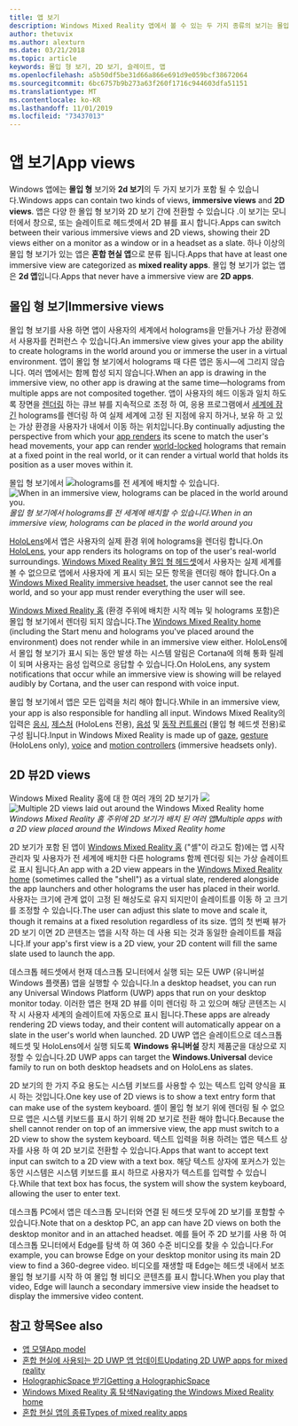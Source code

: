 ```yaml
---
title: 앱 보기
description: Windows Mixed Reality 앱에서 볼 수 있는 두 가지 종류의 보기는 몰입 형 뷰와 2D 뷰입니다.
author: thetuvix
ms.author: alexturn
ms.date: 03/21/2018
ms.topic: article
keywords: 몰입 형 보기, 2D 보기, 슬레이트, 앱
ms.openlocfilehash: a5b50df5be31d66a866e691d9e059bcf38672064
ms.sourcegitcommit: 6bc6757b9b273a63f260f1716c944603dfa51151
ms.translationtype: MT
ms.contentlocale: ko-KR
ms.lasthandoff: 11/01/2019
ms.locfileid: "73437013"
---
```

# <a name="app-views"></a><span data-ttu-id="5b489-104">앱 보기</span><span class="sxs-lookup"><span data-stu-id="5b489-104">App views</span></span>

<span data-ttu-id="5b489-105">Windows 앱에는 **몰입 형** 보기와 **2d 보기**의 두 가지 보기가 포함 될 수 있습니다.</span><span class="sxs-lookup"><span data-stu-id="5b489-105">Windows apps can contain two kinds of views, **immersive views** and **2D views**.</span></span> <span data-ttu-id="5b489-106">앱은 다양 한 몰입 형 보기와 2D 보기 간에 전환할 수 있습니다 .이 보기는 모니터에서 창으로, 또는 슬레이트로 헤드셋에서 2D 뷰를 표시 합니다.</span><span class="sxs-lookup"><span data-stu-id="5b489-106">Apps can switch between their various immersive views and 2D views, showing their 2D views either on a monitor as a window or in a headset as a slate.</span></span> <span data-ttu-id="5b489-107">하나 이상의 몰입 형 보기가 있는 앱은 **혼합 현실 앱**으로 분류 됩니다.</span><span class="sxs-lookup"><span data-stu-id="5b489-107">Apps that have at least one immersive view are categorized as **mixed reality apps**.</span></span> <span data-ttu-id="5b489-108">몰입 형 보기가 없는 앱은 **2d 앱**입니다.</span><span class="sxs-lookup"><span data-stu-id="5b489-108">Apps that never have a immersive view are **2D apps**.</span></span>

## <a name="immersive-views"></a><span data-ttu-id="5b489-109">몰입 형 보기</span><span class="sxs-lookup"><span data-stu-id="5b489-109">Immersive views</span></span>

<span data-ttu-id="5b489-110">몰입 형 보기를 사용 하면 앱이 사용자의 세계에서 holograms을 만들거나 가상 환경에서 사용자를 컨퍼런스 수 있습니다.</span><span class="sxs-lookup"><span data-stu-id="5b489-110">An immersive view gives your app the ability to create holograms in the world around you or immerse the user in a virtual environment.</span></span> <span data-ttu-id="5b489-111">앱이 몰입 형 보기에서 holograms 때 다른 앱은 동시&mdash;에 그리지 않습니다. 여러 앱에서는 함께 합성 되지 않습니다.</span><span class="sxs-lookup"><span data-stu-id="5b489-111">When an app is drawing in the immersive view, no other app is drawing at the same time&mdash;holograms from multiple apps are not composited together.</span></span> <span data-ttu-id="5b489-112">앱이 사용자의 헤드 이동과 일치 하도록 장면을 [렌더링](rendering.md) 하는 큐브 뷰를 지속적으로 조정 하 여, 응용 프로그램에서 [세계에 잠긴](coordinate-systems.md) holograms를 렌더링 하 여 실제 세계에 고정 된 지점에 유지 하거나, 보유 하 고 있는 가상 환경을 사용자가 내에서 이동 하는 위치입니다.</span><span class="sxs-lookup"><span data-stu-id="5b489-112">By continually adjusting the perspective from which your [app renders](rendering.md) its scene to match the user's head movements, your app can render [world-locked](coordinate-systems.md) holograms that remain at a fixed point in the real world, or it can render a virtual world that holds its position as a user moves within it.</span></span>

<span data-ttu-id="5b489-113">몰입 형 보기에서 ![holograms를 전 세계에 배치할 수 있습니다.](images/designoverview-940px.jpg)</span><span class="sxs-lookup"><span data-stu-id="5b489-113">![When in an immersive view, holograms can be placed in the world around you.](images/designoverview-940px.jpg)</span></span><br>
<span data-ttu-id="5b489-114">*몰입 형 보기에서 holograms를 전 세계에 배치할 수 있습니다.*</span><span class="sxs-lookup"><span data-stu-id="5b489-114">*When in an immersive view, holograms can be placed in the world around you*</span></span>

<span data-ttu-id="5b489-115">[HoloLens](hololens-hardware-details.md)에서 앱은 사용자의 실제 환경 위에 holograms을 렌더링 합니다.</span><span class="sxs-lookup"><span data-stu-id="5b489-115">On [HoloLens](hololens-hardware-details.md), your app renders its holograms on top of the user's real-world surroundings.</span></span> <span data-ttu-id="5b489-116">[Windows Mixed Reality 몰입 형 헤드셋](immersive-headset-hardware-details.md)에서 사용자는 실제 세계를 볼 수 없으므로 앱에서 사용자에 게 표시 되는 모든 항목을 렌더링 해야 합니다.</span><span class="sxs-lookup"><span data-stu-id="5b489-116">On a [Windows Mixed Reality immersive headset](immersive-headset-hardware-details.md), the user cannot see the real world, and so your app must render everything the user will see.</span></span>

<span data-ttu-id="5b489-117">[Windows Mixed Reality 홈](navigating-the-windows-mixed-reality-home.md) (환경 주위에 배치한 시작 메뉴 및 holograms 포함)은 몰입 형 보기에서 렌더링 되지 않습니다.</span><span class="sxs-lookup"><span data-stu-id="5b489-117">The [Windows Mixed Reality home](navigating-the-windows-mixed-reality-home.md) (including the Start menu and holograms you've placed around the environment) does not render while in an immersive view either.</span></span> <span data-ttu-id="5b489-118">HoloLens에서 몰입 형 보기가 표시 되는 동안 발생 하는 시스템 알림은 Cortana에 의해 통화 릴레이 되며 사용자는 음성 입력으로 응답할 수 있습니다.</span><span class="sxs-lookup"><span data-stu-id="5b489-118">On HoloLens, any system notifications that occur while an immersive view is showing will be relayed audibly by Cortana, and the user can respond with voice input.</span></span>

<span data-ttu-id="5b489-119">몰입 형 보기에서 앱은 모든 입력을 처리 해야 합니다.</span><span class="sxs-lookup"><span data-stu-id="5b489-119">While in an immersive view, your app is also responsible for handling all input.</span></span> <span data-ttu-id="5b489-120">Windows Mixed Reality의 입력은 [응시](gaze-and-commit.md), [제스처](gaze-and-commit.md#composite-gestures) (HoloLens 전용), [음성](voice-input.md) 및 [동작 컨트롤러](motion-controllers.md) (몰입 형 헤드셋 전용)로 구성 됩니다.</span><span class="sxs-lookup"><span data-stu-id="5b489-120">Input in Windows Mixed Reality is made up of [gaze](gaze-and-commit.md), [gesture](gaze-and-commit.md#composite-gestures) (HoloLens only), [voice](voice-input.md) and [motion controllers](motion-controllers.md) (immersive headsets only).</span></span>

## <a name="2d-views"></a><span data-ttu-id="5b489-121">2D 뷰</span><span class="sxs-lookup"><span data-stu-id="5b489-121">2D views</span></span>

<span data-ttu-id="5b489-122">Windows Mixed Reality 홈에 대 한 여러 개의 2D 보기가 ![](images/teleportation-940px.png)</span><span class="sxs-lookup"><span data-stu-id="5b489-122">![Multiple 2D views laid out around the Windows Mixed Reality home](images/teleportation-940px.png)</span></span><br>
<span data-ttu-id="5b489-123">*Windows Mixed Reality 홈 주위에 2D 보기가 배치 된 여러 앱*</span><span class="sxs-lookup"><span data-stu-id="5b489-123">*Multiple apps with a 2D view placed around the Windows Mixed Reality home*</span></span>

<span data-ttu-id="5b489-124">2D 보기가 포함 된 앱이 [Windows Mixed Reality 홈](navigating-the-windows-mixed-reality-home.md) ("셸"이 라고도 함)에는 앱 시작 관리자 및 사용자가 전 세계에 배치한 다른 holograms 함께 렌더링 되는 가상 슬레이트로 표시 됩니다.</span><span class="sxs-lookup"><span data-stu-id="5b489-124">An app with a 2D view appears in the [Windows Mixed Reality home](navigating-the-windows-mixed-reality-home.md) (sometimes called the "shell") as a virtual slate, rendered alongside the app launchers and other holograms the user has placed in their world.</span></span> <span data-ttu-id="5b489-125">사용자는 크기에 관계 없이 고정 된 해상도로 유지 되지만이 슬레이트를 이동 하 고 크기를 조정할 수 있습니다.</span><span class="sxs-lookup"><span data-stu-id="5b489-125">The user can adjust this slate to move and scale it, though it remains at a fixed resolution regardless of its size.</span></span> <span data-ttu-id="5b489-126">앱의 첫 번째 뷰가 2D 보기 이면 2D 콘텐츠는 앱을 시작 하는 데 사용 되는 것과 동일한 슬레이트를 채웁니다.</span><span class="sxs-lookup"><span data-stu-id="5b489-126">If your app's first view is a 2D view, your 2D content will fill the same slate used to launch the app.</span></span>

<span data-ttu-id="5b489-127">데스크톱 헤드셋에서 현재 데스크톱 모니터에서 실행 되는 모든 UWP (유니버설 Windows 플랫폼) 앱을 실행할 수 있습니다.</span><span class="sxs-lookup"><span data-stu-id="5b489-127">In a desktop headset, you can run any Universal Windows Platform (UWP) apps that run on your desktop monitor today.</span></span> <span data-ttu-id="5b489-128">이러한 앱은 현재 2D 뷰를 이미 렌더링 하 고 있으며 해당 콘텐츠는 시작 시 사용자 세계의 슬레이트에 자동으로 표시 됩니다.</span><span class="sxs-lookup"><span data-stu-id="5b489-128">These apps are already rendering 2D views today, and their content will automatically appear on a slate in the user's world when launched.</span></span> <span data-ttu-id="5b489-129">2D UWP 앱은 슬레이트으로 데스크톱 헤드셋 및 HoloLens에서 실행 되도록 **Windows 유니버설** 장치 제품군을 대상으로 지정할 수 있습니다.</span><span class="sxs-lookup"><span data-stu-id="5b489-129">2D UWP apps can target the **Windows.Universal** device family to run on both desktop headsets and on HoloLens as slates.</span></span>

<span data-ttu-id="5b489-130">2D 보기의 한 가지 주요 용도는 시스템 키보드를 사용할 수 있는 텍스트 입력 양식을 표시 하는 것입니다.</span><span class="sxs-lookup"><span data-stu-id="5b489-130">One key use of 2D views is to show a text entry form that can make use of the system keyboard.</span></span> <span data-ttu-id="5b489-131">셸이 몰입 형 보기 위에 렌더링 될 수 없으므로 앱은 시스템 키보드를 표시 하기 위해 2D 보기로 전환 해야 합니다.</span><span class="sxs-lookup"><span data-stu-id="5b489-131">Because the shell cannot render on top of an immersive view, the app must switch to a 2D view to show the system keyboard.</span></span> <span data-ttu-id="5b489-132">텍스트 입력을 허용 하려는 앱은 텍스트 상자를 사용 하 여 2D 보기로 전환할 수 있습니다.</span><span class="sxs-lookup"><span data-stu-id="5b489-132">Apps that want to accept text input can switch to a 2D view with a text box.</span></span> <span data-ttu-id="5b489-133">해당 텍스트 상자에 포커스가 있는 동안 시스템은 시스템 키보드를 표시 하므로 사용자가 텍스트를 입력할 수 있습니다.</span><span class="sxs-lookup"><span data-stu-id="5b489-133">While that text box has focus, the system will show the system keyboard, allowing the user to enter text.</span></span>

<span data-ttu-id="5b489-134">데스크톱 PC에서 앱은 데스크톱 모니터와 연결 된 헤드셋 모두에 2D 보기를 포함할 수 있습니다.</span><span class="sxs-lookup"><span data-stu-id="5b489-134">Note that on a desktop PC, an app can have 2D views on both the desktop monitor and in an attached headset.</span></span> <span data-ttu-id="5b489-135">예를 들어 주 2D 보기를 사용 하 여 데스크톱 모니터에서 Edge를 탐색 하 여 360 수준 비디오를 찾을 수 있습니다.</span><span class="sxs-lookup"><span data-stu-id="5b489-135">For example, you can browse Edge on your desktop monitor using its main 2D view to find a 360-degree video.</span></span> <span data-ttu-id="5b489-136">비디오를 재생할 때 Edge는 헤드셋 내에서 보조 몰입 형 보기를 시작 하 여 몰입 형 비디오 콘텐츠를 표시 합니다.</span><span class="sxs-lookup"><span data-stu-id="5b489-136">When you play that video, Edge will launch a secondary immersive view inside the headset to display the immersive video content.</span></span>

## <a name="see-also"></a><span data-ttu-id="5b489-137">참고 항목</span><span class="sxs-lookup"><span data-stu-id="5b489-137">See also</span></span>

* [<span data-ttu-id="5b489-138">앱 모델</span><span class="sxs-lookup"><span data-stu-id="5b489-138">App model</span></span>](app-model.md)
* [<span data-ttu-id="5b489-139">혼합 현실에 사용되는 2D UWP 앱 업데이트</span><span class="sxs-lookup"><span data-stu-id="5b489-139">Updating 2D UWP apps for mixed reality</span></span>](building-2d-apps.md)
* [<span data-ttu-id="5b489-140">HolographicSpace 받기</span><span class="sxs-lookup"><span data-stu-id="5b489-140">Getting a HolographicSpace</span></span>](getting-a-holographicspace.md)
* [<span data-ttu-id="5b489-141">Windows Mixed Reality 홈 탐색</span><span class="sxs-lookup"><span data-stu-id="5b489-141">Navigating the Windows Mixed Reality home</span></span>](navigating-the-windows-mixed-reality-home.md)
* [<span data-ttu-id="5b489-142">혼합 현실 앱의 종류</span><span class="sxs-lookup"><span data-stu-id="5b489-142">Types of mixed reality apps</span></span>](types-of-mixed-reality-apps.md)
